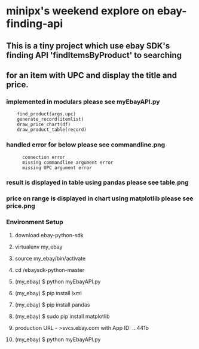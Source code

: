# minipx's weekend explore on ebay-finding-api

## This is a tiny project which use ebay SDK's finding API 'findItemsByProduct' to searching
## for an item with UPC and display the title and price.

### implemented in modulars please see myEbayAPI.py
		find_product(args.upc)
		generate_record(itemlist)
		draw_price_chart(df)
		draw_product_table(record)

### handled error for below please see commandline.png
		  connection error
          missing commandline argument error
          missing UPC argument error

### result is displayed in table using pandas please see table.png


### price on range is displayed in chart using matplotlib please see price.png


### Environment Setup

1) download ebay-python-sdk

2) virtualenv my_ebay

3) source my_ebay/bin/activate

4) cd /ebaysdk-python-master

5) (my_ebay) $ python myEbayAPI.py 

6) (my_ebay) $ pip install lxml

7) (my_ebay) $ pip install pandas

8) (my_ebay) $ sudo pip install matplotlib

9) production URL - >svcs.ebay.com with App ID: …441b

10) (my_ebay) $ python myEbayAPI.py



